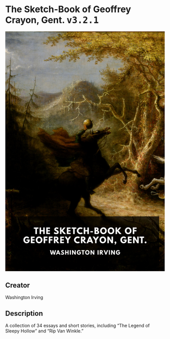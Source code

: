 
# The Sketch-Book of Geoffrey Crayon, Gent. <kbd>v3.2.1</kbd>

<center>
  <img src="./cover-1024.jpg"/>
</center>

## Creator
Washington Irving

## Description
A collection of 34 essays and short stories, including “The Legend of Sleepy Hollow” and “Rip Van Winkle.”
